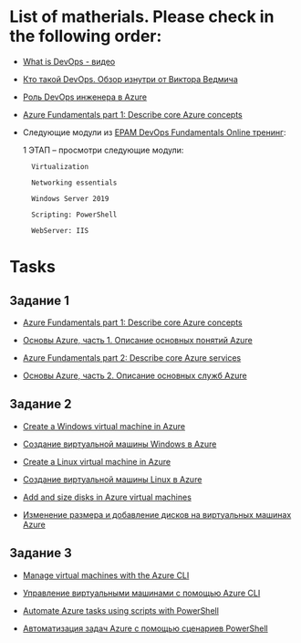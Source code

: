 # List of matherials. Please check in the following order:
- [What is DevOps - видео](https://videoportal.epam.com/video/iframe.html?video=va8zAVJ1)
- [Кто такой DevOps. Обзор изнутри от Виктора Ведмича](https://dev.by/news/DevOps-devpedia)
- [Роль DevOps инженера в Azure](https://videoportal.epam.com/video/67Kopm7V)
- [Azure Fundamentals part 1: Describe core Azure concepts](https://docs.microsoft.com/en-us/learn/paths/az-900-describe-cloud-concepts/)
- Следующие модули из [EPAM DevOps Fundamentals Online тренинг](https://training.by/#!/Training/2560?lang=ru):

    1 ЭТАП – просмотри следующие модули: 
        ​

        Virtualization​

        Networking essentials​

        Windows Server 2019​

        Scripting: PowerShell ​

        WebServer: IIS


# Tasks

## Задание 1
 
- [Azure Fundamentals part 1: Describe core Azure concepts](https://docs.microsoft.com/en-us/learn/paths/az-900-describe-cloud-concepts/)
- [Основы Azure, часть 1. Описание основных понятий Azure](https://docs.microsoft.com/ru-ru/learn/paths/az-900-describe-cloud-concepts/)

- [Azure Fundamentals part 2: Describe core Azure services](https://docs.microsoft.com/en-us/learn/paths/az-900-describe-core-azure-services/)
- [Основы Azure, часть 2. Описание основных служб Azure](https://docs.microsoft.com/ru-ru/learn/paths/az-900-describe-core-azure-services/)

## Задание 2

- [Create a Windows virtual machine in Azure](https://docs.microsoft.com/en-us/learn/modules/create-windows-virtual-machine-in-azure/)
- [Создание виртуальной машины Windows в Azure](https://docs.microsoft.com/ru-ru/learn/modules/create-windows-virtual-machine-in-azure/)

- [Create a Linux virtual machine in Azure](https://docs.microsoft.com/en-us/learn/modules/create-linux-virtual-machine-in-azure/)
- [Создание виртуальной машины Linux в Azure](https://docs.microsoft.com/ru-ru/learn/modules/create-linux-virtual-machine-in-azure/)

- [Add and size disks in Azure virtual machines](https://docs.microsoft.com/en-us/learn/modules/add-and-size-disks-in-azure-virtual-machines/)
- [Изменение размера и добавление дисков на виртуальных машинах Azure](https://docs.microsoft.com/ru-ru/learn/modules/add-and-size-disks-in-azure-virtual-machines/)

## Задание 3

- [Manage virtual machines with the Azure CLI](https://docs.microsoft.com/en-us/learn/modules/manage-virtual-machines-with-azure-cli/)
- [Управление виртуальными машинами с помощью Azure CLI](https://docs.microsoft.com/ru-ru/learn/modules/manage-virtual-machines-with-azure-cli/)

- [Automate Azure tasks using scripts with PowerShell](https://docs.microsoft.com/en-us/learn/modules/automate-azure-tasks-with-powershell/)
- [Автоматизация задач Azure с помощью сценариев PowerShell](https://docs.microsoft.com/ru-ru/learn/modules/automate-azure-tasks-with-powershell/)
